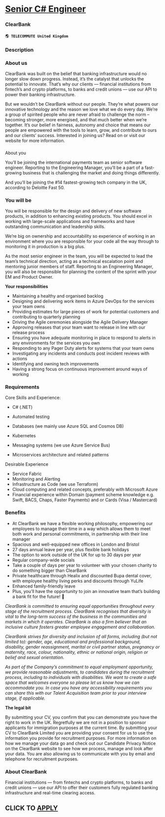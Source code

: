 # [Senior C# Engineer](https://www.remotewlb.com/apply/senior-c-engineer-47806)  
### ClearBank  
#### `🌎 TELECOMMUTE United Kingdom`  

### **Description**

### About us

ClearBank was built on the belief that banking infrastructure would no longer slow down progress. Instead, it’s the catalyst that unlocks the potential to innovate. That’s why our clients — financial institutions from fintech’s and crypto platforms, to banks and credit unions — use our API to power their banking infrastructure.

But we wouldn’t be ClearBank without our people. They’re what powers our innovative technology and the reason we love what we do every day. We’re a group of spirited people who are never afraid to challenge the norm – becoming stronger, more energised, and that much better when we’re together. It’s our belief in fairness, autonomy and choice that means our people are empowered with the tools to learn, grow, and contribute to ours and our clients’ success. Interested in joining us? Read on or visit our website for more information.  

###  
About you

You’ll be joining the international payments team as senior software engineer. Reporting to the Engineering Manager, you’ll be a part of a fast-growing business that is challenging the market and doing things differently.

And you’ll be joining the #14 fastest-growing tech company in the UK, according to Deloitte Fast 50.

### **You will be**

You will be responsible for the design and delivery of new software products, in addition to enhancing existing products. You should excel in working with large-scale applications and frameworks and have outstanding communication and leadership skills.

We’re big on ownership and accountability so experience of working in an environment where you are responsible for your code all the way through to monitoring it in production is a big plus.

As the most senior engineer in the team, you will be expected to lead the team’s technical direction, acting as a technical escalation point and mentoring junior members of staff. Reporting to an Engineering Manager, you will also be responsible for planning the content of the sprint with your EM and Product Owner.

**Your responsibilities**

  * Maintaining a healthy and organised backlog
  * Designing and delivering work items in Azure DevOps for the services your team owns 
  * Providing estimates for large pieces of work for potential customers and contributing to quarterly planning
  * Driving the Agile ceremonies alongside the Agile Delivery Manager
  * Approving releases that your team want to release in line with our release process
  * Ensuring you have adequate monitoring in place to respond to alerts in any environments for the services you own
  * Responding to any Pager Duty alerts for systems that your team owns
  * Investigating any incidents and conducts post incident reviews with actions
  * Identifying and owning tech improvements
  * Having a strong focus on continuous improvement around ways of working

### **Requirements**

Core Skills and Experience:

  * C# (.NET) 
  * Automated testing 
  * Databases (we mainly use Azure SQL and Cosmos DB) 
  * Kubernetes 

  * Messaging systems (we use Azure Service Bus) 
  * Microservices architecture and related patterns 

Desirable Experience

  * Service Fabric 
  * Monitoring and Alerting 
  * Infrastructure as Code (we use Terraform) 
  * Cloud computing and related concepts, preferably with Microsoft Azure 
  * Financial experience within Domain (payment scheme knowledge e.g. Swift, BACS, Chaps, Faster Payments) and or Cards (Visa / Mastercard)

### **Benefits**

  * At ClearBank we have a flexible working philosophy, empowering our employees to manage their time in a way which allows them to meet both work and personal commitments, in partnership with their line manager
  * Spacious and well-equipped new offices in London and Bristol 
  * 27 days annual leave per year, plus flexible bank holidays 
  * The option to work outside of the UK for up to 30 days per year 
  * Regular company-wide socials 
  * Take a couple of days per year to volunteer with your chosen charity to do something bigger than ClearBank
  * Private healthcare through Healix and discounted Bupa dental cover, with employee healthy living perks and discounts through YuLife
  * Enhanced family-friendly leave
  * Plus, you’ll have the opportunity to join an innovative team that’s building a bank fit for the future! 🚀

_ClearBank is committed to ensuring equal opportunities throughout every stage of the recruitment process. ClearBank recognises that diversity is vital to the long-term success of the business in the communities and markets in which it operates. ClearBank is also a firm believer that an inclusive culture fosters greater employee engagement and collaboration._

 _ClearBank strives for diversity and inclusion of all forms, including (but not limited to): gender, age, educational and professional background, disability, gender reassignment, marital or civil partner status, pregnancy or maternity, race, colour, nationality, ethnic or national origin, religion or belief and sexual orientation._

 _As part of the Company’s commitment to equal employment opportunity, we provide reasonable adjustments, to candidates during the recruitment process, including to individuals with disabilities. We want to create a safe space that welcomes everyone so please let us know how we can accommodate you. In case you have any accessibility requirements you can share this with our Talent Acquisition team prior to your interview stage, if applicable._

 **The legal bit**

By submitting your CV, you confirm that you can demonstrate you have the right to work in the UK. Regretfully we are not in a position to sponsor applicants for immigration purposes at the current time. By submitting your CV to ClearBank Limited you are providing your consent for us to use the information you provide for recruitment purposes. For more information on how we manage your data go and check out our Candidate Privacy Notice on the ClearBank website to see how we process, manage and look after your data. You are also allowing us to communicate with you by email and telephone for recruitment purposes.

###  **About ClearBank**

Financial institutions — from fintechs and crypto platforms, to banks and credit unions — use our API to offer their customers fully regulated banking infrastructure and real-time clearing access.

  
## CLICK TO [APPLY](https://www.remotewlb.com/apply/senior-c-engineer-47806)

